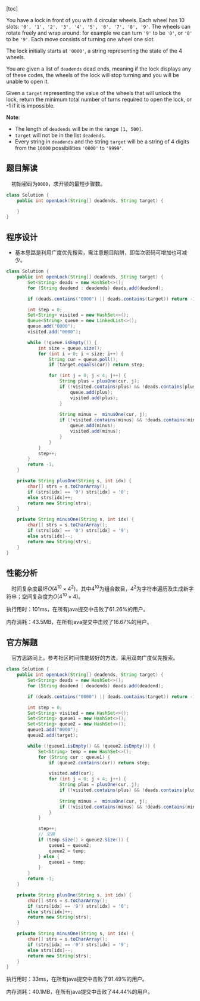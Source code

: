[toc]

You have a lock in front of you with 4 circular wheels. Each wheel has 10 slots: `'0', '1', '2', '3', '4', '5', '6', '7', '8', '9'`. The wheels can rotate freely and wrap around: for example we can turn `'9'` to be `'0'`, or `'0'` to be `'9'`. Each move consists of turning one wheel one slot.

The lock initially starts at `'0000'`, a string representing the state of the 4 wheels.

You are given a list of `deadends` dead ends, meaning if the lock displays any of these codes, the wheels of the lock will stop turning and you will be unable to open it.

Given a `target` representing the value of the wheels that will unlock the lock, return the minimum total number of turns required to open the lock, or -1 if it is impossible.


**Note**:

* The length of `deadends` will be in the range `[1, 500]`.
* `target` will not be in the list `deadends`.
* Every string in `deadends` and the string `target` will be a string of 4 digits from the `10000` possibilities `'0000'` to `'9999'`.



## 题目解读

&emsp;初始密码为`0000`，求开锁的最短步骤数。

```java
class Solution {
    public int openLock(String[] deadends, String target) {

    }
}
```

## 程序设计

* 基本思路是利用广度优先搜索，需注意题目陷阱，即每次密码可增加也可减少。

```java
class Solution {
    public int openLock(String[] deadends, String target) {
        Set<String> deads = new HashSet<>();
        for (String deadend : deadends) deads.add(deadend);

        if (deads.contains("0000") || deads.contains(target)) return -1;

        int step = 0;
        Set<String> visited = new HashSet<>();
        Queue<String> queue = new LinkedList<>();
        queue.add("0000");
        visited.add("0000");

        while (!queue.isEmpty()) {
            int size = queue.size();
            for (int i = 0; i < size; i++) {
                String cur = queue.poll();
                if (target.equals(cur)) return step;

                for (int j = 0; j < 4; j++) {
                    String plus = plusOne(cur, j);
                    if (!visited.contains(plus) && !deads.contains(plus)) {
                        queue.add(plus);
                        visited.add(plus);
                    }
                    
                    String minus =  minusOne(cur, j);
                    if (!visited.contains(minus) && !deads.contains(minus)) {
                        queue.add(minus);
                        visited.add(minus);
                    }
                }
            }
            step++;
        }
        return -1;
    }

    private String plusOne(String s, int idx) {
        char[] strs = s.toCharArray();
        if (strs[idx] == '9') strs[idx] = '0';
        else strs[idx]++;
        return new String(strs);
    }

    private String minusOne(String s, int idx) {
        char[] strs = s.toCharArray();
        if (strs[idx] == '0') strs[idx] = '9';
        else strs[idx]--;
        return new String(strs);
    }
}
```

## 性能分析

&emsp;时间复杂度最坏$O(4^{10} \times 4^2)$，其中$4^{10}$为组合数目，$4^2$为字符串遍历及生成新字符串；空间复杂度为$O(4^{10} \times 4)$。

执行用时：101ms，在所有java提交中击败了61.26%的用户。

内存消耗：43.5MB，在所有java提交中击败了16.67%的用户。

## 官方解题

&emsp;官方思路同上。参考社区时间性能较好的方法，采用双向广度优先搜索。

```java
class Solution {
    public int openLock(String[] deadends, String target) {
        Set<String> deads = new HashSet<>();
        for (String deadend : deadends) deads.add(deadend);

        if (deads.contains("0000") || deads.contains(target)) return -1;

        int step = 0;
        Set<String> visited = new HashSet<>();
        Set<String> queue1 = new HashSet<>();
        Set<String> queue2 = new HashSet<>();
        queue1.add("0000");
        queue2.add(target);

        while (!queue1.isEmpty() && !queue2.isEmpty()) {
            Set<String> temp = new HashSet<>();
            for (String cur : queue1) {
                if (queue2.contains(cur)) return step;

                visited.add(cur);
                for (int j = 0; j < 4; j++) {
                    String plus = plusOne(cur, j);
                    if (!visited.contains(plus) && !deads.contains(plus)) temp.add(plus);
                    
                    String minus =  minusOne(cur, j);
                    if (!visited.contains(minus) && !deads.contains(minus)) temp.add(minus);
                }
            }

            step++;
            // 交换
            if (temp.size() > queue2.size()) {
                queue1 = queue2;
                queue2 = temp;
            } else {
                queue1 = temp;
            }
        }
        return -1;
    }

    private String plusOne(String s, int idx) {
        char[] strs = s.toCharArray();
        if (strs[idx] == '9') strs[idx] = '0';
        else strs[idx]++;
        return new String(strs);
    }

    private String minusOne(String s, int idx) {
        char[] strs = s.toCharArray();
        if (strs[idx] == '0') strs[idx] = '9';
        else strs[idx]--;
        return new String(strs);
    }
}
```

执行用时：33ms，在所有java提交中击败了91.49%的用户。

内存消耗：40.1MB，在所有java提交中击败了44.44%的用户。